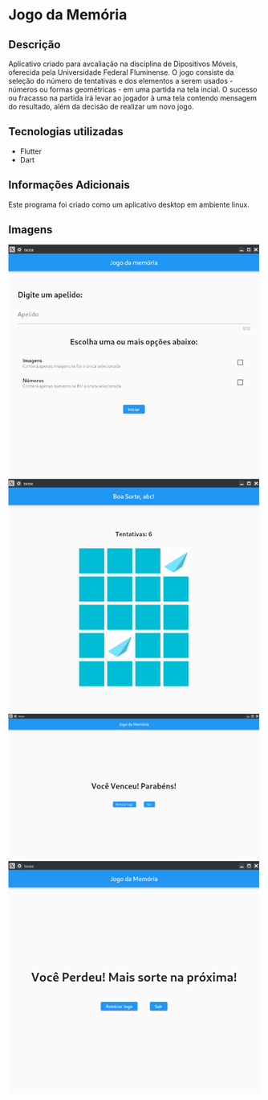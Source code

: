 # Jogo da Memória

## Descrição 

Aplicativo criado para avcaliação na disciplina de Dipositivos Móveis, oferecida pela Universidade Federal Fluminense. O jogo consiste da seleção do número de tentativas e dos elementos a serem usados - números ou formas geométricas -  em uma partida na tela incial. 
O sucesso ou fracasso na partida irá levar ao jogador à uma tela contendo mensagem do resultado, além da decisão de realizar um novo jogo.

## Tecnologias utilizadas

- Flutter
- Dart

## Informações Adicionais

Este programa foi criado como um aplicativo desktop em ambiente linux.

## Imagens

<img src="https://github.com/EMV271828/jogo_da_memoria/blob/main/img/jogo_da_memoria_tela_inicial.png" width="500px">
<img src="https://github.com/EMV271828/jogo_da_memoria/blob/main/img/jogo_da_memoria_partida.png" width="500px">
<img src="https://github.com/EMV271828/jogo_da_memoria/blob/main/img/jogo_da_memoria_vitoria.png" width="500px">
<img src="https://github.com/EMV271828/jogo_da_memoria/blob/main/img/jogo_da_memoria_derrota.png" width="500px">
